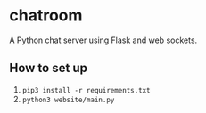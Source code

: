 # chatroom
A Python chat server using Flask and web sockets.

## How to set up
1. `pip3 install -r requirements.txt`
2. `python3 website/main.py`
